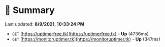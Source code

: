 # 📖 Summary
Last updated: **8/9/2021, 10:33:24 PM**

- `GET` [https://uptimerfree.tk](https://uptimerfree.tk) - **Up** (4736ms)
- `GET` [https://monitoruptimer.tk](https://monitoruptimer.tk) - **Up** (347ms)
